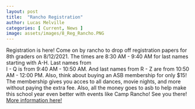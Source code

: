 ```yaml
---
layout: post
title:  "Rancho Registration"
author: Lucas Melville
categories: [ Current, News ]
image: assets/images/8_Reg_Rancho.PNG
---
```


Registration is here! Come on by rancho to drop off registration papers for 8th graders on 8/12/2021. The times are 8:30 AM - 9:40 AM for last names starting with A-H. Last names from  
 I - Q is from 9:40 AM - 10:50 AM. And last names from R - Z are from 10:50 AM - 12:00 PM. Also, think about buying an ASB membership for only $15! The membership gives you acces to all dances,
  movie nights, and more without paying the extra fee. Also, all the money goes to asb to help make this school year even better with events like Camp Rancho! See you there! 
    [More information here!](https://https://rancho.iusd.org/events/8th-grade-registration-0)

